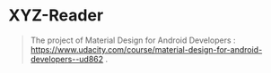 # XYZ-Reader
>  The project of Material Design for Android Developers : https://www.udacity.com/course/material-design-for-android-developers--ud862 .
